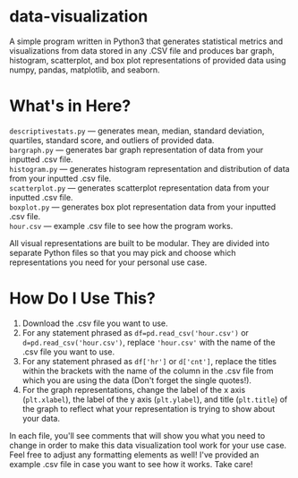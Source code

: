# data-visualization
A simple program written in Python3 that generates statistical metrics and visualizations from data stored in any .CSV file and produces bar graph, histogram, scatterplot, and box plot representations of provided data using numpy, pandas, matplotlib, and seaborn.

# What's in Here?
`descriptivestats.py` — generates mean, median, standard deviation, quartiles, standard score, and outliers of provided data. <br />
`bargraph.py` — generates bar graph representation of data from your inputted .csv file. <br />
`histogram.py` — generates histogram representation and distribution of data from your inputted .csv file. <br />
`scatterplot.py` — generates scatterplot representation data from your inputted .csv file. <br />
`boxplot.py` — generates box plot representation data from your inputted .csv file. <br />
`hour.csv` — example .csv file to see how the program works.<br /> 

All visual representations are built to be modular. They are divided into separate Python files so that you may pick and choose which representations you need for your personal use case.

# How Do I Use This?
1. Download the .csv file you want to use. 
2. For any statement phrased as `df=pd.read_csv('hour.csv')` or `d=pd.read_csv('hour.csv')`, replace `'hour.csv'` with the name of the .csv file you want to use.
3. For any statement phrased as `df['hr']` or `d['cnt']`, replace the titles within the brackets with the name of the column in the .csv file from which you are using the data (Don't forget the single quotes!).
4. For the graph representations, change the label of the x axis (`plt.xlabel`), the label of the y axis (`plt.ylabel`), and title (`plt.title`) of the graph to reflect what your representation is trying to show about your data. <br />

In each file, you'll see comments that will show you what you need to change in order to make this data visualization tool work for your use case. Feel free to adjust any formatting elements as well! I've provided an example .csv file in case you want to see how it works. Take care!
